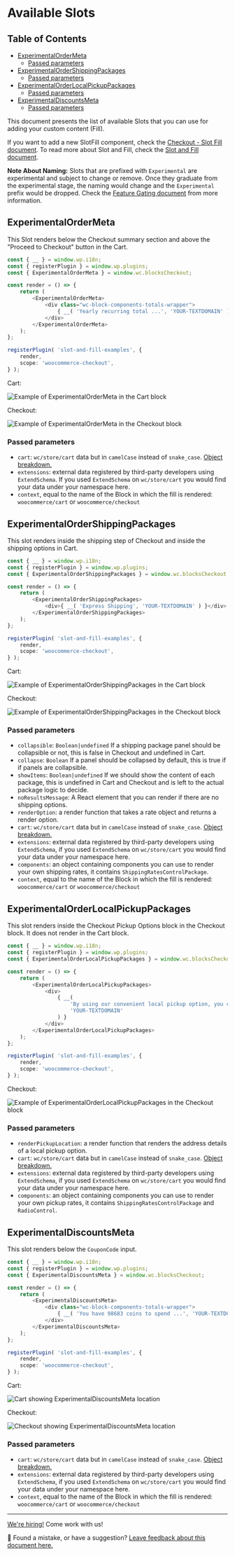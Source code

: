 # Available Slots <!-- omit in toc -->

## Table of Contents <!-- omit in toc -->

-   [ExperimentalOrderMeta](#experimentalordermeta)
    -   [Passed parameters](#passed-parameters)
-   [ExperimentalOrderShippingPackages](#experimentalordershippingpackages)
    -   [Passed parameters](#passed-parameters-1)
-   [ExperimentalOrderLocalPickupPackages](#experimentalorderlocalpickuppackages)
    -   [Passed parameters](#passed-parameters-2)
-   [ExperimentalDiscountsMeta](#experimentaldiscountsmeta)
    -   [Passed parameters](#passed-parameters-3)

This document presents the list of available Slots that you can use for adding your custom content (Fill).

If you want to add a new SlotFill component, check the [Checkout - Slot Fill document](../../../../packages/checkout/slot/README.md). To read more about Slot and Fill, check the [Slot and Fill document](./slot-fills.md).

**Note About Naming:** Slots that are prefixed with `Experimental` are experimental and subject to change or remove. Once they graduate from the experimental stage, the naming would change and the `Experimental` prefix would be dropped. Check the [Feature Gating document](../../../internal-developers/blocks/feature-flags-and-experimental-interfaces.md) from more information.

## ExperimentalOrderMeta

This Slot renders below the Checkout summary section and above the "Proceed to Checkout" button in the Cart.

```ts
const { __ } = window.wp.i18n;
const { registerPlugin } = window.wp.plugins;
const { ExperimentalOrderMeta } = window.wc.blocksCheckout;

const render = () => {
	return (
		<ExperimentalOrderMeta>
			<div class="wc-block-components-totals-wrapper">
				{ __( 'Yearly recurring total ...', 'YOUR-TEXTDOMAIN' ) }
			</div>
		</ExperimentalOrderMeta>
	);
};

registerPlugin( 'slot-and-fill-examples', {
	render,
	scope: 'woocommerce-checkout',
} );
```

Cart:

![Example of ExperimentalOrderMeta in the Cart block](https://user-images.githubusercontent.com/1628454/154517779-117bb4e4-568e-413c-904c-855fc3450dfa.png)

Checkout:

![Example of ExperimentalOrderMeta in the Checkout block](https://user-images.githubusercontent.com/1628454/154697224-de245182-6783-4914-81ba-1dbcf77292eb.png)

### Passed parameters

-   `cart`: `wc/store/cart` data but in `camelCase` instead of `snake_case`. [Object breakdown.](https://github.com/woocommerce/woocommerce-gutenberg-products-block/blob/c00da597efe4c16fcf5481c213d8052ec5df3766/assets/js/type-defs/cart.ts#L172-L188)
-   `extensions`: external data registered by third-party developers using `ExtendSchema`. If you used `ExtendSchema` on `wc/store/cart` you would find your data under your namespace here.
-   `context`, equal to the name of the Block in which the fill is rendered: `woocommerce/cart` or `woocommerce/checkout`

## ExperimentalOrderShippingPackages

This slot renders inside the shipping step of Checkout and inside the shipping options in Cart.

```ts
const { __ } = window.wp.i18n;
const { registerPlugin } = window.wp.plugins;
const { ExperimentalOrderShippingPackages } = window.wc.blocksCheckout;

const render = () => {
	return (
		<ExperimentalOrderShippingPackages>
			<div>{ __( 'Express Shipping', 'YOUR-TEXTDOMAIN' ) }</div>
		</ExperimentalOrderShippingPackages>
	);
};

registerPlugin( 'slot-and-fill-examples', {
	render,
	scope: 'woocommerce-checkout',
} );
```

Cart:

![Example of ExperimentalOrderShippingPackages in the Cart block](https://user-images.githubusercontent.com/6165348/118399054-2b4dec80-b653-11eb-94a0-989e2e6e362a.png)

Checkout:

![Example of ExperimentalOrderShippingPackages in the Checkout block](https://user-images.githubusercontent.com/6165348/118399133-90094700-b653-11eb-8ff0-c917947c199f.png)

### Passed parameters

-   `collapsible`: `Boolean|undefined` If a shipping package panel should be collapsible or not, this is false in Checkout and undefined in Cart.
-   `collapse`: `Boolean` If a panel should be collapsed by default, this is true if if panels are collapsible.
-   `showItems`: `Boolean|undefined` If we should show the content of each package, this is undefined in Cart and Checkout and is left to the actual package logic to decide.
-   `noResultsMessage`: A React element that you can render if there are no shipping options.
-   `renderOption`: a render function that takes a rate object and returns a render option.
-   `cart`: `wc/store/cart` data but in `camelCase` instead of `snake_case`. [Object breakdown.](https://github.com/woocommerce/woocommerce-gutenberg-products-block/blob/c00da597efe4c16fcf5481c213d8052ec5df3766/assets/js/type-defs/cart.ts#L172-L188)
-   `extensions`: external data registered by third-party developers using `ExtendSchema`, if you used `ExtendSchema` on `wc/store/cart` you would find your data under your namespace here.
-   `components`: an object containing components you can use to render your own shipping rates, it contains `ShippingRatesControlPackage`.
-   `context`, equal to the name of the Block in which the fill is rendered: `woocommerce/cart` or `woocommerce/checkout`

## ExperimentalOrderLocalPickupPackages

This slot renders inside the Checkout Pickup Options block in the Checkout block. It does not render in the Cart block.

```ts
const { __ } = window.wp.i18n;
const { registerPlugin } = window.wp.plugins;
const { ExperimentalOrderLocalPickupPackages } = window.wc.blocksCheckout;

const render = () => {
	return (
		<ExperimentalOrderLocalPickupPackages>
			<div>
				{ __(
					'By using our convenient local pickup option, you can come to our store and pick up your order. We will send you and email when your order is ready for pickup.',
					'YOUR-TEXTDOMAIN'
				) }
			</div>
		</ExperimentalOrderLocalPickupPackages>
	);
};

registerPlugin( 'slot-and-fill-examples', {
	render,
	scope: 'woocommerce-checkout',
} );
```

Checkout:

![Example of ExperimentalOrderLocalPickupPackages in the Checkout block](https://user-images.githubusercontent.com/5656702/222814945-a449d016-0621-4a70-b0f4-2ae1ce6487f1.png)

### Passed parameters

-   `renderPickupLocation`: a render function that renders the address details of a local pickup option.
-   `cart`: `wc/store/cart` data but in `camelCase` instead of `snake_case`. [Object breakdown.](https://github.com/woocommerce/woocommerce-gutenberg-products-block/blob/c00da597efe4c16fcf5481c213d8052ec5df3766/assets/js/type-defs/cart.ts#L172-L188)
-   `extensions`: external data registered by third-party developers using `ExtendSchema`, if you used `ExtendSchema` on `wc/store/cart` you would find your data under your namespace here.
-   `components`: an object containing components you can use to render your own pickup rates, it contains `ShippingRatesControlPackage` and `RadioControl`.

## ExperimentalDiscountsMeta

This slot renders below the `CouponCode` input.

```ts
const { __ } = window.wp.i18n;
const { registerPlugin } = window.wp.plugins;
const { ExperimentalDiscountsMeta } = window.wc.blocksCheckout;

const render = () => {
	return (
		<ExperimentalDiscountsMeta>
			<div class="wc-block-components-totals-wrapper">
				{ __( 'You have 98683 coins to spend ...', 'YOUR-TEXTDOMAIN' ) }
			</div>
		</ExperimentalDiscountsMeta>
	);
};

registerPlugin( 'slot-and-fill-examples', {
	render,
	scope: 'woocommerce-checkout',
} );
```

Cart:

![Cart showing ExperimentalDiscountsMeta location](https://user-images.githubusercontent.com/5656702/122774218-ea27a880-d2a0-11eb-9450-11f119567f26.png)

Checkout:

![Checkout showing ExperimentalDiscountsMeta location](https://user-images.githubusercontent.com/5656702/122779606-efd3bd00-d2a5-11eb-8c84-6525eca5d704.png)

### Passed parameters

-   `cart`: `wc/store/cart` data but in `camelCase` instead of `snake_case`. [Object breakdown.](https://github.com/woocommerce/woocommerce-gutenberg-products-block/blob/c00da597efe4c16fcf5481c213d8052ec5df3766/assets/js/type-defs/cart.ts#L172-L188)
-   `extensions`: external data registered by third-party developers using `ExtendSchema`, if you used `ExtendSchema` on `wc/store/cart` you would find your data under your namespace here.
-   `context`, equal to the name of the Block in which the fill is rendered: `woocommerce/cart` or `woocommerce/checkout`

<!-- FEEDBACK -->

---

[We're hiring!](woocommerce.com/careers/) Come work with us!

🐞 Found a mistake, or have a suggestion? [Leave feedback about this document here.](https://github.com/woocommerce/woocommerce-blocks/issues/new?assignees=&labels=type%3A+documentation&template=--doc-feedback.md&title=Feedback%20on%20./docs/third-party-developers/extensibility/checkout-block/available-slot-fills.md)

<!-- /FEEDBACK -->
